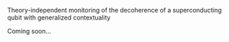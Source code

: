 Theory-independent monitoring of the decoherence of a superconducting qubit with generalized contextuality

Coming soon...
